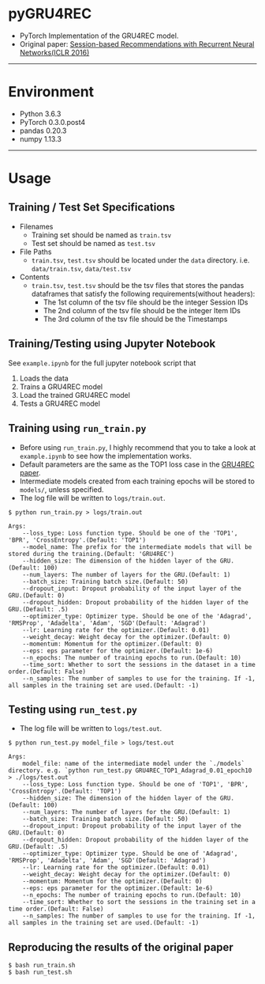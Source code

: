 # pyGRU4REC
- PyTorch Implementation of the GRU4REC model.
- Original paper: [Session-based Recommendations with Recurrent Neural Networks(ICLR 2016)](https://arxiv.org/pdf/1511.06939.pdf)
---

# Environment
- Python 3.6.3
- PyTorch 0.3.0.post4
- pandas 0.20.3
- numpy 1.13.3
---

# Usage

## Training / Test Set Specifications
- Filenames
    - Training set should be named as `train.tsv`
    - Test set should be named as `test.tsv`
- File Paths
    - `train.tsv`, `test.tsv` should be located under the `data` directory. i.e. `data/train.tsv`, `data/test.tsv`
- Contents
    - `train.tsv`, `test.tsv` should be the tsv files that stores the pandas dataframes that satisfy the following requirements(without headers):
        - The 1st column of the tsv file should be the integer Session IDs
        - The 2nd column of the tsv file should be the integer Item IDs
        - The 3rd column of the tsv file should be the Timestamps

## Training/Testing using Jupyter Notebook
See `example.ipynb` for the full jupyter notebook script that
1. Loads the data
2. Trains a GRU4REC model
3. Load the trained GRU4REC model
4. Tests a GRU4REC model

## Training using `run_train.py`
- Before using `run_train.py`, I highly recommend that you to take a look at `example.ipynb` to see how the implementation works.
- Default parameters are the same as the TOP1 loss case in the [GRU4REC paper](https://arxiv.org/pdf/1511.06939.pdf).
- Intermediate models created from each training epochs will be stored to `models/`, unless specified.
- The log file will be written to `logs/train.out`.

```
$ python run_train.py > logs/train.out

Args:
    --loss_type: Loss function type. Should be one of the 'TOP1', 'BPR', 'CrossEntropy'.(Default: 'TOP1')
    --model_name: The prefix for the intermediate models that will be stored during the training.(Default: 'GRU4REC')
    --hidden_size: The dimension of the hidden layer of the GRU.(Default: 100)
    --num_layers: The number of layers for the GRU.(Default: 1)
    --batch_size: Training batch size.(Default: 50)
    --dropout_input: Dropout probability of the input layer of the GRU.(Default: 0)
    --dropout_hidden: Dropout probability of the hidden layer of the GRU.(Default: .5)
    --optimizer_type: Optimizer type. Should be one of the 'Adagrad', 'RMSProp', 'Adadelta', 'Adam', 'SGD'(Default: 'Adagrad')
    --lr: Learning rate for the optimizer.(Default: 0.01)
    --weight_decay: Weight decay for the optimizer.(Default: 0)
    --momentum: Momentum for the optimizer.(Default: 0)
    --eps: eps parameter for the optimizer.(Default: 1e-6)
    --n_epochs: The number of training epochs to run.(Default: 10)
    --time_sort: Whether to sort the sessions in the dataset in a time order.(Default: False)
    --n_samples: The number of samples to use for the training. If -1, all samples in the training set are used.(Default: -1)
```

## Testing using `run_test.py`
- The log file will be written to `logs/test.out`.
```
$ python run_test.py model_file > logs/test.out

Args:
    model_file: name of the intermediate model under the `./models` directory. e.g. `python run_test.py GRU4REC_TOP1_Adagrad_0.01_epoch10 > ./logs/test.out`
    --loss_type: Loss function type. Should be one of 'TOP1', 'BPR', 'CrossEntropy'.(Default: 'TOP1')
    --hidden_size: The dimension of the hidden layer of the GRU.(Default: 100)
    --num_layers: The number of layers for the GRU.(Default: 1)
    --batch_size: Training batch size.(Default: 50)
    --dropout_input: Dropout probability of the input layer of the GRU.(Default: 0)
    --dropout_hidden: Dropout probability of the hidden layer of the GRU.(Default: .5)
    --optimizer_type: Optimizer type. Should be one of 'Adagrad', 'RMSProp', 'Adadelta', 'Adam', 'SGD'(Default: 'Adagrad')
    --lr: Learning rate for the optimizer.(Default: 0.01)
    --weight_decay: Weight decay for the optimizer.(Default: 0)
    --momentum: Momentum for the optimizer.(Default: 0)
    --eps: eps parameter for the optimizer.(Default: 1e-6)
    --n_epochs: The number of training epochs to run.(Default: 10)
    --time_sort: Whether to sort the sessions in the training set in a time order.(Default: False)
    --n_samples: The number of samples to use for the training. If -1, all samples in the training set are used.(Default: -1)
```

## Reproducing the results of the original paper
```
$ bash run_train.sh
$ bash run_test.sh
```
